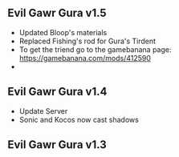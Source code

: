 ## Evil Gawr Gura v1.5
- Updated Bloop's materials
- Replaced Fishing's rod for Gura's Tirdent
- To get the triend go to the gamebanana page: https://gamebanana.com/mods/412590
- 
## Evil Gawr Gura v1.4
- Update Server
- Sonic and Kocos now cast shadows

## Evil Gawr Gura v1.3
